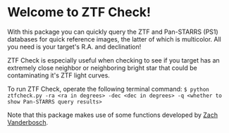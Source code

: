 # Welcome to ZTF Check!

With this package you can quickly query the ZTF and Pan-STARRS (PS1) databases for quick reference images, the latter of which is multicolor. All you need is your target's R.A. and declination!

ZTF Check is especially useful when checking to see if you target has an extremely close neighbor or neighboring bright star that could be contaminating it's ZTF light curves.

To run ZTF Check, operate the following terminal command:
```$ python ztfcheck.py -ra <ra in degrees> -dec <dec in degrees> -q <whether to show Pan-STARRS query results>```

Note that this package makes use of some functions developed by [Zach Vanderbosch](https://github.com/zvanderbosch).
